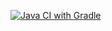 [![Java CI with Gradle](https://github.com/sergey163855/MobileBankApi/actions/workflows/gradle.yml/badge.svg)](https://github.com/sergey163855/MobileBankApi/actions/workflows/gradle.yml)
